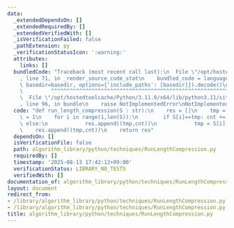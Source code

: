 ```yaml
---
data:
  _extendedDependsOn: []
  _extendedRequiredBy: []
  _extendedVerifiedWith: []
  _isVerificationFailed: false
  _pathExtension: py
  _verificationStatusIcon: ':warning:'
  attributes:
    links: []
  bundledCode: "Traceback (most recent call last):\n  File \"/opt/hostedtoolcache/Python/3.11.0/x64/lib/python3.11/site-packages/onlinejudge_verify/documentation/build.py\"\
    , line 71, in _render_source_code_stat\n    bundled_code = language.bundle(stat.path,\
    \ basedir=basedir, options={'include_paths': [basedir]}).decode()\n          \
    \         ^^^^^^^^^^^^^^^^^^^^^^^^^^^^^^^^^^^^^^^^^^^^^^^^^^^^^^^^^^^^^^^^^^^^^^^^^^^^^^^^^\n\
    \  File \"/opt/hostedtoolcache/Python/3.11.0/x64/lib/python3.11/site-packages/onlinejudge_verify/languages/python.py\"\
    , line 96, in bundle\n    raise NotImplementedError\nNotImplementedError\n"
  code: "def run_length_compression(S : str):\n    res = []\n    tmp = S[0]\n    cnt\
    \ = 1\n    for i in range(1,len(S)):\n        if S[i]==tmp: cnt += 1\n       \
    \ else:\n            res.append((tmp,cnt))\n            tmp = S[i]; cnt = 1\n\
    \    res.append((tmp,cnt))\n    return res"
  dependsOn: []
  isVerificationFile: false
  path: algorithm_library/python/techniques/RunLengthCompression.py
  requiredBy: []
  timestamp: '2025-08-13 17:42:12+09:00'
  verificationStatus: LIBRARY_NO_TESTS
  verifiedWith: []
documentation_of: algorithm_library/python/techniques/RunLengthCompression.py
layout: document
redirect_from:
- /library/algorithm_library/python/techniques/RunLengthCompression.py
- /library/algorithm_library/python/techniques/RunLengthCompression.py.html
title: algorithm_library/python/techniques/RunLengthCompression.py
---
```


